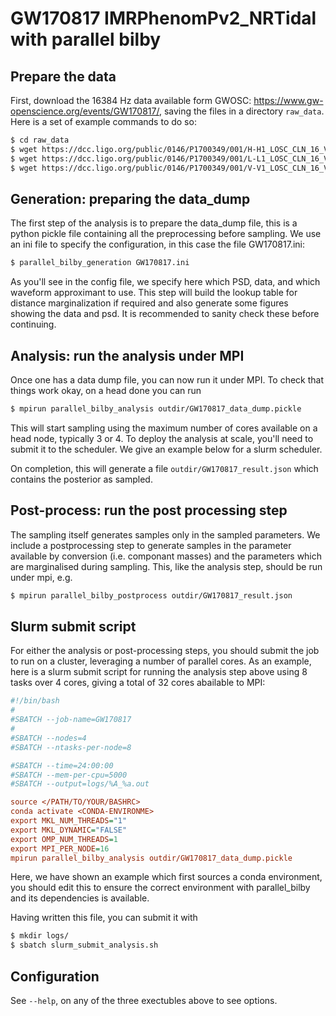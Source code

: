 # GW170817 IMRPhenomPv2_NRTidal with parallel bilby

## Prepare the data

First, download the 16384 Hz data available form GWOSC:
https://www.gw-openscience.org/events/GW170817/, saving the files in a
directory `raw_data`. Here is a set of example commands to do so:

```bash
$ cd raw_data
$ wget https://dcc.ligo.org/public/0146/P1700349/001/H-H1_LOSC_CLN_16_V1-1187007040-2048.gwf
$ wget https://dcc.ligo.org/public/0146/P1700349/001/L-L1_LOSC_CLN_16_V1-1187007040-2048.gwf
$ wget https://dcc.ligo.org/public/0146/P1700349/001/V-V1_LOSC_CLN_16_V1-1187007040-2048.gwf
```

## Generation: preparing the data_dump

The first step of the analysis is to prepare the data_dump file, this is a
python pickle file containing all the preprocessing before sampling. We use an
ini file to specify the configuration, in this case the file GW170817.ini:

```bash
$ parallel_bilby_generation GW170817.ini
```

As you'll see in the config file, we specify here which PSD, data, and which
waveform approximant to use. This step will build the lookup table for distance
marginalization if required and also generate some figures showing the data and
psd. It is recommended to sanity check these before continuing.

## Analysis: run the analysis under MPI

Once one has a data dump file, you can now run it under MPI. To check that
things work okay, on a head done you can run
```bash
$ mpirun parallel_bilby_analysis outdir/GW170817_data_dump.pickle
```
This will start sampling using the maximum number of cores available on a head
node, typically 3 or 4. To deploy the analysis at scale, you'll need to submit
it to the scheduler. We give an example below for a slurm scheduler.

On completion, this will generate a file `outdir/GW170817_result.json` which
contains the posterior as sampled.

## Post-process: run the post processing step

The sampling itself generates samples only in the sampled parameters. We
include a postprocessing step to generate samples in the parameter available
by conversion (i.e. componant masses) and the parameters which are marginalised
during sampling. This, like the analysis step, should be run under mpi, e.g.

```bash
$ mpirun parallel_bilby_postprocess outdir/GW170817_result.json
```

## Slurm submit script

For either the analysis or post-processing steps, you should submit the job to
run on a cluster, leveraging a number of parallel cores. As an example, here is
a slurm submit script for running the analysis step above using 8 tasks over
4 cores, giving a total of 32 cores abailable to MPI:

```ini
#!/bin/bash
#
#SBATCH --job-name=GW170817
#
#SBATCH --nodes=4
#SBATCH --ntasks-per-node=8

#SBATCH --time=24:00:00
#SBATCH --mem-per-cpu=5000
#SBATCH --output=logs/%A_%a.out

source </PATH/TO/YOUR/BASHRC>
conda activate <CONDA-ENVIRONME>
export MKL_NUM_THREADS="1"
export MKL_DYNAMIC="FALSE"
export OMP_NUM_THREADS=1
export MPI_PER_NODE=16
mpirun parallel_bilby_analysis outdir/GW170817_data_dump.pickle
```

Here, we have shown an example which first sources a conda environment, you
should edit this to ensure the correct environment with parallel_bilby and its
dependencies is available.

Having written this file, you can submit it with
```bash
$ mkdir logs/
$ sbatch slurm_submit_analysis.sh
```

## Configuration

See `--help`, on any of the three exectubles above to see options.

